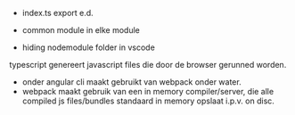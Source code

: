 - index.ts export e.d.

-  common module in elke module

- hiding nodemodule folder in vscode

typescript genereert javascript files die door de browser gerunned worden.
- onder angular cli maakt gebruikt van webpack onder water.
- webpack maakt gebruik van een in memory compiler/server, die alle compiled js files/bundles standaard in memory opslaat i.p.v. on disc.